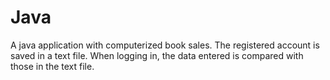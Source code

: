 # Java
A java application with computerized book sales.
The registered account is saved in a text file. When logging in, the data entered is compared with those in the text file.
